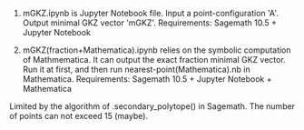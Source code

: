 1. mGKZ.ipynb is Jupyter Notebook file. Input a point-configuration 'A'. Output minimal GKZ vector 'mGKZ'. 
Requirements: Sagemath 10.5 + Jupyter Notebook

2. mGKZ(fraction+Mathematica).ipynb relies on the symbolic computation of Mathmematica. It can output the exact fraction minimal GKZ vector.
Run it at first, and then run nearest-point(Mathematica).nb in Mathematica. 
Requirements: Sagemath 10.5 + Jupyter Notebook + Mathematica

Limited by the algorithm of .secondary_polytope() in Sagemath. The number of points can not exceed 15 (maybe). 
